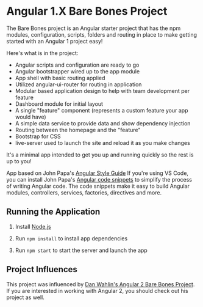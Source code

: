 # Angular 1.X Bare Bones Project

The Bare Bones project is an Angular starter project that has the npm modules, 
configuration, scripts, folders and routing in place to make getting started 
with an Angular 1 project easy!

Here's what is in the project:

* Angular scripts and configuration are ready to go
* Angular bootstrapper wired up to the app module
* App shell with basic routing applied
* Utilized angular-ui-router for routing in application
* Modular based application design to help with team development per feature
* Dashboard module for initial layout 
* A single "feature" component (represents a custom feature your app would have)
* A simple data service to provide data and show dependency injection
* Routing between the homepage and the "feature"
* Bootstrap for CSS
* live-server used to launch the site and reload it as you make changes

It's a minimal app intended to get you up and running quickly so the rest is up to you!

App based on John Papa's [Angular Style Guide](https://github.com/johnpapa/angular-styleguide)
If you're using VS Code, you can install John Papa's [Angular code snippets](https://marketplace.visualstudio.com/items?itemName=johnpapa.Angular1) 
to simplify the process of writing Angular code. The code snippets make it easy
to build Angular modules, controllers, services, factories, directives and more.


## Running the Application

1. Install [Node.js](http://nodejs.org)

1. Run `npm install` to install app dependencies

1. Run `npm start` to start the server and launch the app

## Project Influences

This project was influenced by [Dan Wahlin's Angular 2 Bare Bones Project](https://github.com/DanWahlin/Angular2-BareBones). 
If you are interested in working with Angular 2, you should check out his project as well.